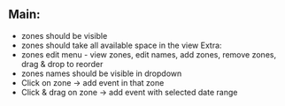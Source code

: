## Main:
- zones should be visible
- zones should take all available space in the view
Extra:
- zones edit menu - view zones, edit names, add zones, remove zones, drag & drop to reorder
- zones names should be visible in dropdown
- Click on zone -> add event in that zone
- Click & drag on zone -> add event with selected date range



